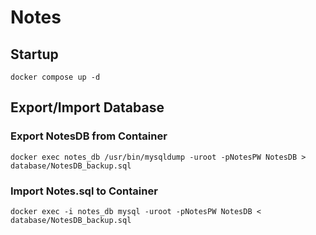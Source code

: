 # Notes

## Startup
```shell
docker compose up -d
```

## Export/Import Database
### Export NotesDB from Container
```shell
docker exec notes_db /usr/bin/mysqldump -uroot -pNotesPW NotesDB > database/NotesDB_backup.sql
```

### Import Notes.sql to Container
```shell
docker exec -i notes_db mysql -uroot -pNotesPW NotesDB < database/NotesDB_backup.sql
```